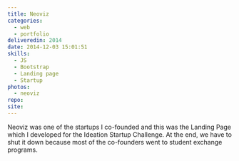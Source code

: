 ```yaml
---
title: Neoviz
categories:
  - web
  - portfolio
deliveredin: 2014
date: 2014-12-03 15:01:51
skills:
  - JS
  - Bootstrap
  - Landing page
  - Startup
photos:
  - neoviz
repo:
site:
---
```

Neoviz was one of the startups I co-founded and this was the Landing Page which I developed for the Ideation Startup Challenge. At the end, we have to shut it down because most of the co-founders went to student exchange programs.
